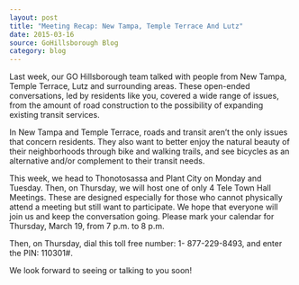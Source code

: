 ```yaml
---
layout: post
title: "Meeting Recap: New Tampa, Temple Terrace And Lutz"
date: 2015-03-16
source: GoHillsborough Blog
category: blog
---
```


Last week, our GO Hillsborough team talked with people from New Tampa, Temple Terrace, Lutz and surrounding areas. These open-ended conversations, led by residents like you, covered a wide range of issues, from the amount of road construction to the possibility of expanding existing transit services.

In New Tampa and Temple Terrace, roads and transit aren’t the only issues that concern residents. They also want to better enjoy the natural beauty of their neighborhoods through bike and walking trails, and see bicycles as an alternative and/or complement to their transit needs.

This week, we head to Thonotosassa and Plant City on Monday and Tuesday. Then, on Thursday, we will host one of only 4 Tele Town Hall Meetings. These are designed especially for those who cannot physically attend a meeting but still want to participate. We hope that everyone will join us and keep the conversation going. Please mark your calendar for Thursday, March 19, from 7 p.m. to 8 p.m.

Then, on Thursday, dial this toll free number: 1- 877-229-8493, and enter the PIN: 110301#.

We look forward to seeing or talking to you soon!